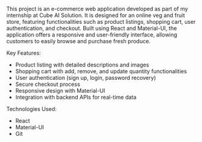 This project is an e-commerce web application developed as part of my internship at Cube AI Solution. It is designed for an online veg and fruit store, featuring functionalities such as product listings, shopping cart, user authentication, and checkout. Built using React and Material-UI, the application offers a responsive and user-friendly interface, allowing customers to easily browse and purchase fresh produce.

Key Features:
- Product listing with detailed descriptions and images
- Shopping cart with add, remove, and update quantity functionalities
- User authentication (sign up, login, password recovery)
- Secure checkout process
- Responsive design with Material-UI
- Integration with backend APIs for real-time data

Technologies Used:
- React
- Material-UI
- Git

